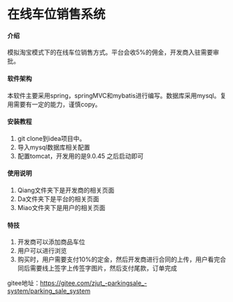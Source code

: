 # 在线车位销售系统

#### 介绍
模拟淘宝模式下的在线车位销售方式。平台会收5%的佣金，开发商入驻需要审批。

#### 软件架构
本软件主要采用spring，springMVC和mybatis进行编写。数据库采用mysql。复用需要有一定的能力，谨慎copy。

#### 安装教程

1.  git clone到idea项目中。
2.  导入mysql数据库相关配置
3.  配置tomcat，开发用的是9.0.45
之后启动即可

#### 使用说明

1.  Qiang文件夹下是开发商的相关页面
2.  Da文件夹下是平台的相关页面
3.  Miao文件夹下是用户的相关页面


#### 特技

1.  开发商可以添加商品车位
2.  用户可以进行浏览
3.  购买时，用户需要支付10%的定金，然后开发商进行合同的上传，用户看完合同后需要线上签字上传签字图片，然后支付尾款，订单完成

gitee地址：https://gitee.com/zjut_-parkingsale_-system/parking_sale_system

